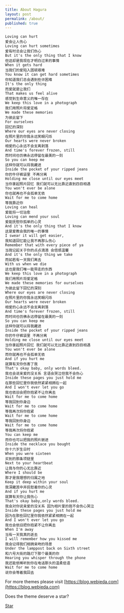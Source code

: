 ```yaml
---
title: About Hagura
layout: post
permalink: /about/
published: true
---
```



```
Loving can hurt
爱会让人伤心
Loving can hurt sometimes
爱有时总会让我们伤心
But it's the only thing that I know
但这却是我现在才明白过来的事情
When it gets hard
当我们的爱陷入困顿艰难
You know it can get hard sometimes
你知道我们总会遇到些许困难
It's the only thing
而爱就是让我们
That makes us feel alive
感觉到生命意义的唯一存在
We keep this love in a photograph
我们用照片将爱定格
We made these memories
为彼此留下
For ourselves
回忆的深刻
Where our eyes are never closing
在照片里的你我永远笑眼闪烁
Our hearts were never broken
相爱的心永远不会支离剥落
And time's forever frozen, still
而时间也仿佛永远停留在最美的一刻
So you can keep me
这样你就可以将我藏进
Inside the pocket of your ripped jeans
你的牛仔裤袋里 不再分离
Holding me close until our eyes meet
当你拿起照片回忆 我们就可以无比靠近直到四目相遇
You won't ever be alone
你也就再也不会孤单无依
Wait for me to come home
等我靠近你
Loving can heal
爱能将一切治愈
Loving can mend your soul
爱能抚慰你孤单的心灵
And it's the only thing that I know
这是爱教会我的唯一的事情
I swear it will get easier,
我知道回忆能让我不再那么伤心
Remember that with every piece of ya
当我记起关于你的点点滴滴 会倍感温馨
And it's the only thing we take
而如若有一天我们离去
With us when we die
这也是我们唯一能带走的东西
We keep this love in a photograph
我们用照片将爱定格
We made these memories for ourselves
为彼此留下回忆的深刻
Where our eyes are never closing
在照片里的你我永远笑眼闪烁
Our hearts were never broken
相爱的心永远不会支离剥落
And time's forever frozen, still
而时间也仿佛永远停留在最美的一刻
So you can keep me
这样你就可以将我藏进
Inside the pocket of your ripped jeans
你的牛仔裤袋里 不再分离
Holding me close until our eyes meet
当你拿起照片回忆 我们就可以无比靠近直到四目相遇
You won't ever be alone
而你就再也不会孤单无依
And if you hurt me
就算有天你伤害了我
That's okay baby, only words bleed.
我也会说亲爱的没关系 言语会哭泣但我不会伤心
Inside these pages you just hold me
在那些回忆里你我依然紧紧相拥在一起
And I won't ever let you go
我也依旧会把你抱紧不让你离去
Wait for me to come home
等我回到你身边
Wait for me to come home
等我再次将你抱紧
Wait for me to come home
等我回到你身边
Wait for me to come home
等我再次将你抱紧
You can keep me
而你也可以把我的照片嵌进
Inside the necklace you bought
你十六岁生日时
When you were sixteen
买到的那条项链里
Next to your heartbeat
让我与你的心无比靠近
Where I should be
那才是我理想的归属之地
Keep it deep within your soul
我深藏其中并抚慰着你的心灵
And if you hurt me
就算有天你让我伤心
That's okay baby,only words bleed.
我会对你说亲爱的没关系 因为相片里的我不会伤心哭泣
Inside these pages you just hold me
因为在那些回忆里你我依然紧紧相拥在一起
And I won't ever let you go
我也会依旧把你抱紧不让你离去
When I'm away
当有一天我真的逝去
I will remember how you kissed me
我会记得我们相拥亲吻的场景
Under the lamppost back on Sixth street
和六号大街的路灯下那个最美的你
Hearing you whisper through the phone
我还能依稀听到你在电话那头的温柔低语
Wait for me to come home
说你会等着我回去
```

For more themes please visit [https://blog.webjeda.com](https://blog.webjeda.com)

Does the theme deserve a star?

<a class="github-button" href="https://github.com/sharu725/hagura" data-style="mega" data-count-href="/sharu725/hagura/stargazers" data-count-api="/repos/sharu725/hagura#stargazers_count" data-count-aria-label="# stargazers on GitHub" aria-label="Star sharu725/hagura on GitHub">Star</a>
<script async defer src="https://buttons.github.io/buttons.js"></script>
